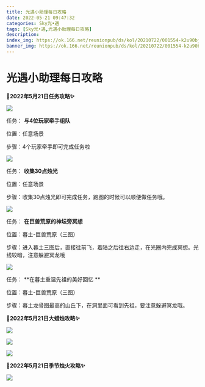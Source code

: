 ```yaml
---
title: 光遇小助理每日攻略
date: 2022-05-21 09:47:32
categories: Sky光•遇
tags: [Sky光•遇,光遇小助理每日攻略]
description: 
index_img: https://ok.166.net/reunionpub/ds/kol/20210722/001554-k2u90bj7ay.png?imageView&thumbnail=600x0&type=jpg
banner_img: https://ok.166.net/reunionpub/ds/kol/20210722/001554-k2u90bj7ay.png?imageView&thumbnail=600x0&type=jpg
---
```

# 光遇小助理每日攻略
**🎉2022年5月21日任务攻略✨**

![](https://ok.166.net/reunionpub/ds/kol/20220521/003811-dljmqu43zc.png)

任务： **与4位玩家牵手组队**

位置：任意场景

步骤：4个玩家牵手即可完成任务啦

![](https://ok.166.net/reunionpub/ds/kol/20220521/003915-51kj9hr64l.png)

任务： **收集30点烛光**

位置：任意场景

步骤：收集30点烛光即可完成任务，跑图的时候可以顺便做任务哦。

![](https://ok.166.net/reunionpub/ds/kol/20220521/004737-05j169ayfs.png)

任务： **在巨兽荒原的神坛旁冥想**

位置：暮土-巨兽荒原（三图）

步骤：进入暮土三图后，直接往前飞，着陆之后往右边走，在光圈内完成冥想。光线较暗，注意躲避冥龙哦

![](https://ok.166.net/reunionpub/ds/kol/20220521/005315-dj71g39riy.png)

任务： **在暮土重温先祖的美好回忆  **

位置：暮土-巨兽荒原（三图）

步骤：暮土龙骨图最高的山丘下，在洞里面可看到先祖，要注意躲避冥龙哦。

 **🎉2022年5月21日大蜡烛攻略✨**

![](https://ok.166.net/reunionpub/ds/kol/20220521/003944-8af2kid6u0.png)

![](https://ok.166.net/reunionpub/ds/kol/20220521/004253-ry45k2vif3.png)

![](https://ok.166.net/reunionpub/ds/kol/20220521/004423-ofethkl1pd.png)

  

 **🎉2022年5月21日季节烛火攻略✨**

![](https://ok.166.net/reunionpub/ds/kol/20220521/004519-gqorpe05yh.png)

  

